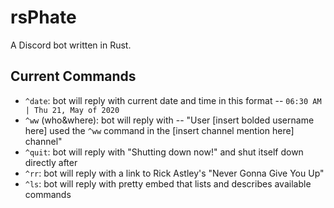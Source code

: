 # rsPhate

A Discord bot written in Rust.

## Current Commands

- `^date`: bot will reply with current date and time in this format -- `06:30 AM | Thu 21, May of 2020`
- `^ww` (who&where): bot will reply with -- "User [insert bolded username here] used the `^ww` command in the [insert channel mention here] channel"
- `^quit`: bot will reply with "Shutting down now!" and shut itself down directly after
- `^rr`: bot will reply with a link to Rick Astley's "Never Gonna Give You Up"
- `^ls`: bot will reply with pretty embed that lists and describes available commands
